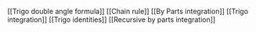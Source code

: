 [[Trigo double angle formula]]
[[Chain rule]]
[[By Parts integration]]
[[Trigo integration]]
[[Trigo identities]]
[[Recursive by parts integration]]
